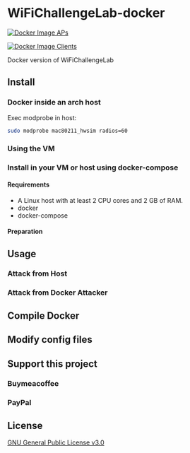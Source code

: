 # WiFiChallengeLab-docker

[![Docker Image APs](https://github.com/r4ulcl/WiFiChallengeLab-docker/actions/workflows/docker-image-aps.yml/badge.svg)](https://hub.docker.com/r/r4ulcl/wifichallengelab-aps)

[![Docker Image Clients](https://github.com/r4ulcl/WiFiChallengeLab-docker/actions/workflows/docker-image-clients.yml/badge.svg)](https://hub.docker.com/r/r4ulcl/wifichallengelab-clients)

Docker version of WiFiChallengeLab 

## Install


### Docker inside an arch host

Exec modprobe in host:
``` bash
sudo modprobe mac80211_hwsim radios=60
```

### Using the VM

### Install in your VM or host using docker-compose

#### Requirements

- A Linux host with at least 2 CPU cores and 2 GB of RAM.
- docker
- docker-compose

#### Preparation

## Usage

### Attack from Host

### Attack from Docker Attacker

## Compile Docker

## Modify config files

## Support this project

### Buymeacoffee

### PayPal

 
## License

[GNU General Public License v3.0](https://github.com/r4ulcl/WiFiChallengeLab-docker/blob/main/LICENSE)
